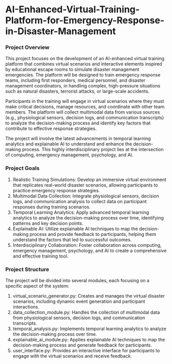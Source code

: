 # AI-Enhanced-Virtual-Training-Platform-for-Emergency-Response-in-Disaster-Management

### Project Overview
This project focuses on the development of an AI-enhanced virtual training platform that combines virtual scenarios and interactive elements inspired by educational escape rooms to simulate disaster management emergencies. The platform will be designed to train emergency response teams, including first responders, medical personnel, and disaster management coordinators, in handling complex, high-pressure situations such as natural disasters, terrorist attacks, or large-scale accidents.

Participants in the training will engage in virtual scenarios where they must make critical decisions, manage resources, and coordinate with other team members. The platform will collect multimodal data from various sources (e.g., physiological sensors, decision logs, and communication transcripts) to analyze the decision-making process and identify key factors that contribute to effective response strategies.

The project will involve the latest advancements in temporal learning analytics and explainable AI to understand and enhance the decision-making process. This highly interdisciplinary project lies at the intersection of computing, emergency management, psychology, and AI.

### Project Goals
1. Realistic Training Simulations: Develop an immersive virtual environment that replicates real-world disaster scenarios, allowing participants to practice emergency response strategies.
2. Multimodal Data Collection: Integrate physiological sensors, decision logs, and communication analysis to collect data on participant responses during training scenarios.
3. Temporal Learning Analytics: Apply advanced temporal learning analytics to analyze the decision-making process over time, identifying patterns and key decision points.
4. Explainable AI: Utilize explainable AI techniques to map the decision-making process and provide feedback to participants, helping them understand the factors that led to successful outcomes.
5. Interdisciplinary Collaboration: Foster collaboration across computing, emergency management, psychology, and AI to create a comprehensive and effective training tool.

### Project Structure
The project will be divided into several modules, each focusing on a specific aspect of the system:

1. virtual_scenario_generator.py: Creates and manages the virtual disaster scenarios, including dynamic event generation and participant interactions.
2. data_collection_module.py: Handles the collection of multimodal data from physiological sensors, decision logs, and communication transcripts.
3. temporal_analysis.py: Implements temporal learning analytics to analyze the decision-making process over time.
4. explainable_ai_module.py: Applies explainable AI techniques to map the decision-making process and generate feedback for participants.
5. user_interface.py: Provides an interactive interface for participants to engage with the virtual scenarios and receive feedback.
